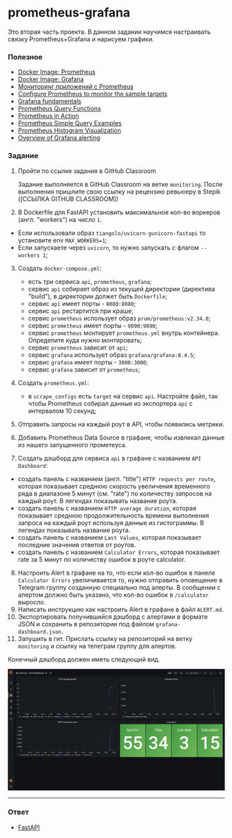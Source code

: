 # prometheus-grafana

Это вторая часть проекта. В данном задании научимся настраивать связку Prometheus+Grafana и нарисуем графики.

### Полезное

- [Docker Image: Prometheus](https://hub.docker.com/r/prom/prometheus)
- [Docker Image: Grafana](https://hub.docker.com/r/grafana/grafana)
- [Мониторинг приложений с Prometheus](https://habr.com/ru/company/otus/blog/358588/)
- [Configure Prometheus to monitor the sample targets](https://prometheus.io/docs/prometheus/latest/getting_started/#configure-prometheus-to-monitor-the-sample-targets)
- [Grafana fundamentals](https://grafana.com/tutorials/grafana-fundamentals/?utm_source=grafana_gettingstarted)
- [Prometheus Query Functions](https://prometheus.io/docs/prometheus/latest/querying/functions/#rate)
- [Prometheus in Action](https://habr.com/ru/post/538692/)
- [Prometheus Simple Query Examples](https://prometheus.io/docs/prometheus/latest/querying/examples/)
- [Prometheus Histogram Visualization](https://prometheus.io/docs/practices/histograms/)
- [Overview of Grafana alerting](https://grafana.com/docs/grafana/latest/alerting/unified-alerting/)

### Задание

1. Пройти по ссылке задания в GitHub Classroom

   Задание выполняется в GitHub Classroom на ветке `monitoring`. После выполнения пришлите свою ссылку на рецензию ревьюеру в Stepik ([ССЫЛКА GITHUB CLASSROOM])
2. В Dockerfile для FastAPI установить максимальное кол-во воркеров (англ. "workers") на число `1`.

- Если использовали образ `tiangolo/uvicorn-gunicorn-fastapi` то установите env `MAX_WORKERS=1`;
- Если запускаете через `uvicorn`, то нужно запускать с флагом `--workers 1`;

3. Создать `docker-compose.yml`:

   - есть три сервиса `api`, `prometheus`, `grafana`;
   - cервис `api` собирает образ из текущей директории (директива "build"),
     в директории должет быть `Dockerfile`;
   - cервис `api` имеет порты - `8080:8080`;
   - cервис `api` рестартится при краше;
   - cервис `prometheus` использует образ `prom/prometheus:v2.34.0`;
   - cервис `prometheus` имеет порты - `9090:9090`;
   - cервис `prometheus` монтирует `prometheus.yml` внутрь контейнера.
     Определите куда нужно монтировать;
   - cервис `prometheus` зависит от `api`;
   - cервис `grafana` использует образ `grafana/grafana:8.4.5`;
   - cервис `grafana` имеет порты - `3000:3000`;
   - cервис `grafana` зависит от `prometheus`;

4. Создать `prometheus.yml`:

   - в `scrape_configs` есть `target` на сервис `api`. Настройте файл, так чтобы
     Prometheus собирал данные из экспортера `api` с интервалом 10 секунд;

5. Отправить запросы на каждый роут в API, чтобы появились метрики.
6. Добавить Prometheus Data Source в графане, чтобы извлекал данные из нашего запущенного прометеуса.
7. Создать дэшборд для сервиса `api` в графане с названием `API Dashboard`:

- создать панель с названием (англ. "title") `HTTP requests per route`, которая показывает среднюю
  скорость увеличения временного ряда в диапазоне 5 минут (см. "rate") по количеству запросов на каждый роут.
  В легендах показывать название роута.
- создать панель с названием `HTTP average duration`, которая показывает среднюю продолжительность времени
  выполнения запроса на каждый роут используя данные из гистограммы. В легендах показывать название роута.
- создать панель с названием `Last Values`, которая показывает последние значения ответов от роутов.
- создать панель с названием `Calculator Errors`, которая показывает rate за 5 минут по количеству ошибок
  в роуте calculator.

8. Настроить Alert в графане на то, что если кол-во ошибок в панеле `Calculator Errors` увеличивается
   то, нужно отправить оповещение в Telegram группу созданную специально под алерты. В сообщении с
   алертом должно быть указано, что кол-во ошибок в `/calculator` выросло.
9. Написать инструкцию как настроить Alert в графане в файл `ALERT.md`.
10. Экспортировать получившийся дэшборд с алертами в формате JSON и сохранить в репозитории под файлом `grafana-dashboard.json`.
11. Запушить в гит. Прислать ссылку на репозиторий на ветку `monitoring` и ссылку на телеграм группу для алертов.

Конечный дэшборд должен иметь следующий вид.

<img src="grafana.png" alt="grafana" width="900" />

---

### Ответ

- [FastAPI](../../api/fastapi-final/solution/)
